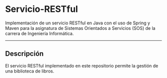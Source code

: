 # Servicio-RESTful

Implementación de un servicio RESTful en Java con el uso de Spring y Maven para la asignatura de Sistemas Orientados a Servicios (SOS) de la carrera de Ingeniería Informática.

---

## Descripción

El servicio RESTful implementado en este repositorio permite la gestión de una biblioteca de libros.